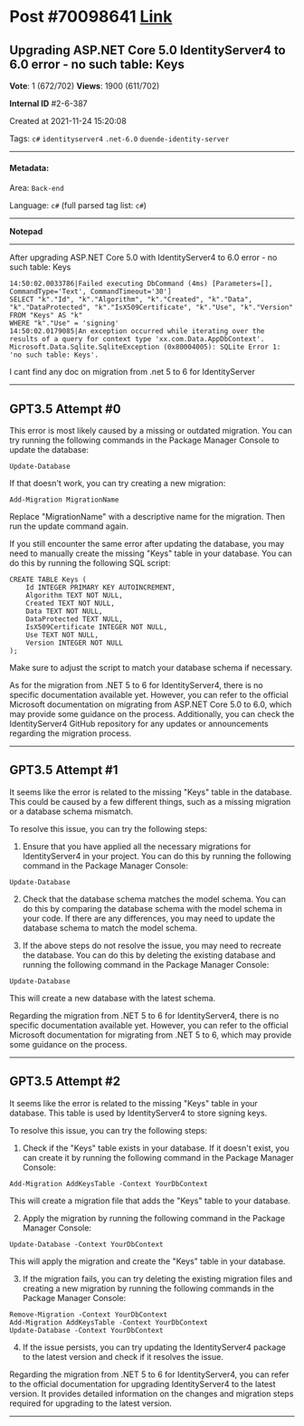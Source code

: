 
# Post \#70098641 [Link](https://stackoverflow.com/questions/70098641/)

## Upgrading ASP.NET Core 5.0 IdentityServer4 to 6.0 error - no such table: Keys

**Vote**: 1 (672/702) **Views**: 1900 (611/702) 

**Internal ID** \#2-6-387

Created at 2021-11-24 15:20:08

Tags: `c#` `identityserver4` `.net-6.0` `duende-identity-server`

----------

#### Metadata:

Area: `Back-end`

Language: `c#` (full parsed tag list: `c#`)

----------

**Notepad**


----------

After upgrading ASP.NET Core 5.0 with IdentityServer4 to 6.0 error - no such table: Keys
```
14:50:02.0033786|Failed executing DbCommand (4ms) [Parameters=[], CommandType='Text', CommandTimeout='30']
SELECT "k"."Id", "k"."Algorithm", "k"."Created", "k"."Data", "k"."DataProtected", "k"."IsX509Certificate", "k"."Use", "k"."Version"
FROM "Keys" AS "k"
WHERE "k"."Use" = 'signing'
14:50:02.0179085|An exception occurred while iterating over the results of a query for context type 'xx.com.Data.AppDbContext'.
Microsoft.Data.Sqlite.SqliteException (0x80004005): SQLite Error 1: 'no such table: Keys'.
```

I cant find any doc on migration from .net 5 to 6 for IdentityServer
 


----------
        
## GPT3.5 Attempt \#0

This error is most likely caused by a missing or outdated migration. You can try running the following commands in the Package Manager Console to update the database:

```
Update-Database
```

If that doesn't work, you can try creating a new migration:

```
Add-Migration MigrationName
```

Replace "MigrationName" with a descriptive name for the migration. Then run the update command again.

If you still encounter the same error after updating the database, you may need to manually create the missing "Keys" table in your database. You can do this by running the following SQL script:

```
CREATE TABLE Keys (
    Id INTEGER PRIMARY KEY AUTOINCREMENT,
    Algorithm TEXT NOT NULL,
    Created TEXT NOT NULL,
    Data TEXT NOT NULL,
    DataProtected TEXT NULL,
    IsX509Certificate INTEGER NOT NULL,
    Use TEXT NOT NULL,
    Version INTEGER NOT NULL
);
```

Make sure to adjust the script to match your database schema if necessary.

As for the migration from .NET 5 to 6 for IdentityServer4, there is no specific documentation available yet. However, you can refer to the official Microsoft documentation on migrating from ASP.NET Core 5.0 to 6.0, which may provide some guidance on the process. Additionally, you can check the IdentityServer4 GitHub repository for any updates or announcements regarding the migration process.

--------

## GPT3.5 Attempt \#1

It seems like the error is related to the missing "Keys" table in the database. This could be caused by a few different things, such as a missing migration or a database schema mismatch.

To resolve this issue, you can try the following steps:

1. Ensure that you have applied all the necessary migrations for IdentityServer4 in your project. You can do this by running the following command in the Package Manager Console:

```
Update-Database
```

2. Check that the database schema matches the model schema. You can do this by comparing the database schema with the model schema in your code. If there are any differences, you may need to update the database schema to match the model schema.

3. If the above steps do not resolve the issue, you may need to recreate the database. You can do this by deleting the existing database and running the following command in the Package Manager Console:

```
Update-Database
```

This will create a new database with the latest schema.

Regarding the migration from .NET 5 to 6 for IdentityServer4, there is no specific documentation available yet. However, you can refer to the official Microsoft documentation for migrating from .NET 5 to 6, which may provide some guidance on the process.

--------

## GPT3.5 Attempt \#2

It seems like the error is related to the missing "Keys" table in your database. This table is used by IdentityServer4 to store signing keys.

To resolve this issue, you can try the following steps:

1. Check if the "Keys" table exists in your database. If it doesn't exist, you can create it by running the following command in the Package Manager Console:

```
Add-Migration AddKeysTable -Context YourDbContext
```

This will create a migration file that adds the "Keys" table to your database.

2. Apply the migration by running the following command in the Package Manager Console:

```
Update-Database -Context YourDbContext
```

This will apply the migration and create the "Keys" table in your database.

3. If the migration fails, you can try deleting the existing migration files and creating a new migration by running the following commands in the Package Manager Console:

```
Remove-Migration -Context YourDbContext
Add-Migration AddKeysTable -Context YourDbContext
Update-Database -Context YourDbContext
```

4. If the issue persists, you can try updating the IdentityServer4 package to the latest version and check if it resolves the issue.

Regarding the migration from .NET 5 to 6 for IdentityServer4, you can refer to the official documentation for upgrading IdentityServer4 to the latest version. It provides detailed information on the changes and migration steps required for upgrading to the latest version.

--------
